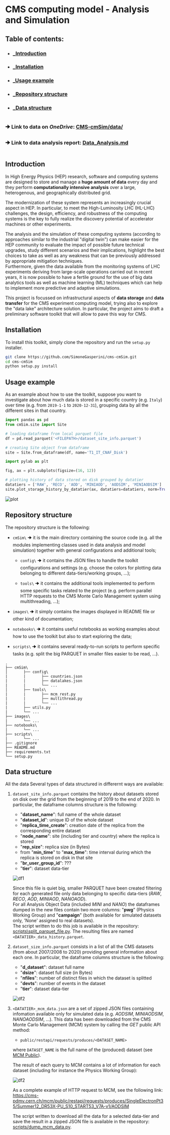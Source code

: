 # CMS computing model - Analysis and Simulation

## Table of contents:
- ### [_Introduction](#introduction)
- ### [_Installation](#installation)
- ### [_Usage example](#usage-example)
- ### [_Repository structure](#repository-structure)
- ### [_Data structure](#data-structure)

#
### 🠊 Link to data on _OneDrive_: [CMS-cmSim/data/](https://liveunibo-my.sharepoint.com/:f:/g/personal/simone_gasperini2_studio_unibo_it/Eh5PN28-dPxMk8k6xOKacHsBAtPoEHkqk03jwOgqshaB5A?e=0CBqhg)
### 🠊 Link to data analysis report: [Data_Analysis.md](https://github.com/SimoneGasperini/cms-cmSim/blob/master/Data_Analysis.md)

#
## Introduction
In High Energy Physics (HEP) research, software and computing systems are designed to store and manage a **huge amount of data** every day and they perform **computationally intensive analysis** over a large, heterogenous, and geographically distributed grid.

The modernization of these system represents an increasingly crucial aspect in HEP. In particular, to meet the High-Luminosity LHC (HL-LHC) challenges, the design, efficiency, and robustness of the computing systems is the key to fully realize the discovery potential of accelerator machines or other experiments.

The analysis and the simulation of these computing systems (according to approaches similar to the industrial "digital twin") can make easier for the HEP community to evaluate the impact of possible future technical upgrades, study different scenarios and their implications, highlight the best choices to take as well as any weakness that can be previously addressed by appropriate mitigation techniques.\
Furthermore, given the data available from the monitoring systems of LHC experiments deriving from large-scale operations carried out in recent years, it is now possible to have a fertile ground for the use of big data analytics tools as well as machine learning (ML) techniques which can help to implement more predictive and adaptive simulations.

This project is focussed on infrastructural aspects of **data storage** and **data transfer** for the CMS experiment computing model, trying also to explore the "data lake" architecture solution.
In particular, the project aims to draft a preliminary software toolkit that will allow to pave this way for CMS.



## Installation
To install this toolkit, simply clone the repository and run the `setup.py` installer.

```bash
git clone https://github.com/SimoneGasperini/cms-cmSim.git
cd cms-cmSim
python setup.py install
```



## Usage example
As an example about how to use the toolkit, suppose you want to investigate about how much data is stored in a specific country (e.g. `Italy`) over time (e.g. from `2019-1-1` to `2020-12-31`), grouping data by all the different sites in that country.

```python
import pandas as pd
from cmSim.site import Site

# loading dataframe from local parquet file
df = pd.read_parquet('<FILEPATH>/dataset_site_info.parquet')

# creating Site object from dataframe
site = Site.from_dataframe(df, name='T1_IT_CNAF_Disk')
```

```python
import pylab as plt

fig, ax = plt.subplots(figsize=(16, 12))

# plotting history of data stored on disk grouped by datatier
datatiers = ['RAW', 'RECO', 'AOD', 'MINIAOD', 'AODSIM', 'MINIAODSIM']
site.plot_storage_history_by_datatier(ax, datatiers=datatiers, norm=True)
```
![plot](images/example_plot.png)



## Repository structure
The repository structure is the following:

- `cmSim\` 🠊 it is the main directory containing the source code (e.g. all the modules implementing classes used in data analysis and model simulation) together with general configurations and additional tools;

    * `config\` 🠊 it contains the JSON files to handle the toolkit configurations and settings (e.g. choose the colors for plotting data belonging to different data-tiers/working groups, ...);

    * `tools\` 🠊 it contains the additional tools implemented to perform some specific tasks related to the project (e.g. perform parallel HTTP requests to the CMS Monte Carlo Management system using multithreading, ...);

- `images\` 🠊 it simply contains the images displayed in README file or other kind of documentation;

- `notebooks\` 🠊 it contains useful notebooks as working examples about how to use the toolkit but also to start exploring the data;

- `scripts\` 🠊 it contains several ready-to-run scripts to perform specific tasks (e.g. split the big PARQUET in smaller files easier to be read, ...).

```
.
├── cmSim\
│       ├── config\
|       |       ├── countries.json
|       |       ├── datalakes.json
|       |       └── ...
│       ├── tools\
|       |       ├── mcm_rest.py
|       |       ├── multithread.py
|       |       └── ...
|       ├── utils.py
|       └── ...
├── images\
|       └── ...
├── notebooks\
|       └── ...
├── scripts\
|       └── ...
├── .gitignore
├── README.md
├── requirements.txt
└── setup.py
```



## Data structure
All the data Several types of data structured in differernt ways are available:

1) `dataset_site_info.parquet` contains the history about datasets stored on disk over the grid from the beginning of 2019 to the end of 2020. In particular, the dataframe columns structure is the following:
    * "**dataset_name**": full name of the whole dataset
    * "**dataset_id**": unique ID of the whole dataset
    * "**replica_time_create**": creation date of the replica from the corresponding entire dataset
    * "**node_name**": site (including tier and country) where the replica is stored
    * "**rep_size**": replica size (in Bytes)
    * from "**min_time**" to "**max_time**": time interval during which the replica is stored on disk in that site
    * "**br_user_group_id**": ???
    * "**tier**": dataset data-tier

    ![df1](images/example_df1.png)

    Since this file is quiet big, smaller PARQUET have been created filtering for each generated file only data belonging to specific data-tiers (_RAW_, _RECO_, _AOD_, _MINIAOD_, _NANOAOD_).\
    For all Analysis Object Data (included _MINI_ and _NANO_) the dataframes dumped in the new files contain two more columns: "**pwg**" (Physics Working Group) and "**campaign**" (both available for simulated datasets only, 'None' assigned to real datasets).\
    The script written to do this job is available in the repository: [scripts\split_parquet_file.py](https://github.com/SimoneGasperini/cms-cmSim/blob/master/scripts/split_parquet_file.py). The resulting files are named `<DATATIER>_data_history.parquet`.

2) `dataset_size_info.parquet` consists in a list of all the CMS datasets (from about 2007/2008 to 2020) providing general information about each one. In particular, the dataframe columns structure is the following:
    * "**d_dataset**": dataset full name
    * "**dsize**": dataset full size (in Bytes)
    * "**nfiles**": number of distinct files in which the dataset is splitted
    * "**devts**": number of events in the dataset
    * "**tier**": dataset data-tier

    ![df2](images/example_df2.png)

3) `<DATATIER>_mcm_data.json` are a set of zipped JSON files containing infomation available only for simulated data (e.g. _AODSIM_, _MINIAODSIM_, _NANOAODSIM_, ...).
This data has been downloaded from the CMS Monte Carlo Management (MCM) system by calling the _GET_ public API method:
    * `public/restapi/requests/produces/<DATASET_NAME>`

    where `DATASET_NAME` is the full name of the (produced) dataset (see [MCM Public](https://cms-pdmv.cern.ch/mcm/public/restapi/requests)).

    The result of each query to MCM contains a lot of information for each dataset (including for instance the Physics Working Group):

    ![df2](images/mcm_keys.png)

    As a complete example of HTTP request to MCM, see the following link:\
    https://cms-pdmv.cern.ch/mcm/public/restapi/requests/produces/SingleElectronPt35/Summer12_DR53X-PU_S10_START53_V7A-v1/AODSIM

    The script written to download all the data for a selected data-tier and save the result in a zipped JSON file is available in the repository: [scripts/dump_mcm_data.py](https://github.com/SimoneGasperini/cms-cmSim/blob/master/scripts/dump_mcm_data.py).
